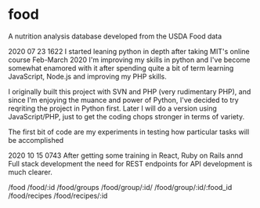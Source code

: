 # food
A nutrition analysis database developed from the USDA Food data

2020 07 23 1622
I started leaning python in depth after taking MIT's online course Feb-March 2020
I'm improving my skills in python and I've become somewhat enamored with it after 
spending quite a bit of term learning JavaScript, Node.js and improving my PHP skills.

I originally built this project with SVN and PHP (very rudimentary PHP), and since
I'm enjoying the muance and power of Python, I've decided to try reqriting the project
in Python first. Later I will do a version using JavaScript/PHP, just to get the 
coding chops stronger in terms of variety.

The first bit of code are my experiments in testing how particular tasks will be accomplished

2020 10 15 0743
After getting some training in React, Ruby on Rails annd Full stack development
the need for REST endpoints for API development is much clearer.

/food
/food/:id
/food/groups
/food/group/:id/
/food/group/:id/:food_id
/food/recipes
/food/recipes/:id
